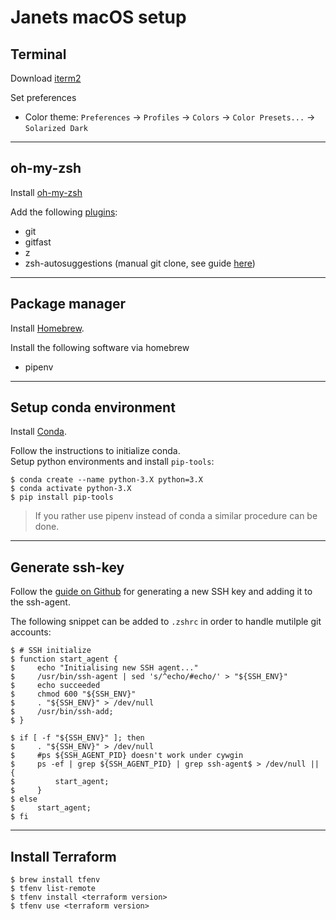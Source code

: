 # Janets macOS setup

## Terminal

Download [iterm2](https://iterm2.com/)

Set preferences
- Color theme: `Preferences` -> `Profiles` -> `Colors` -> `Color Presets...` -> `Solarized Dark`

---

## oh-my-zsh

Install [oh-my-zsh](https://ohmyz.sh/)

Add the following [plugins](https://github.com/ohmyzsh/ohmyzsh/wiki/Plugins):
- git
- gitfast
- z
- zsh-autosuggestions (manual git clone, see guide [here](https://github.com/zsh-users/zsh-autosuggestions))

---

## Package manager

Install [Homebrew](https://brew.sh/).

Install the following software via homebrew
- pipenv

---

## Setup conda environment

Install [Conda](https://www.anaconda.com/products/individual).

Follow the instructions to initialize conda.  
Setup python environments and install `pip-tools`:
```shell
$ conda create --name python-3.X python=3.X
$ conda activate python-3.X
$ pip install pip-tools
```

> If you rather use pipenv instead of conda a similar procedure can be done.

---

## Generate ssh-key

Follow the [guide on Github](https://docs.github.com/en/authentication/connecting-to-github-with-ssh/generating-a-new-ssh-key-and-adding-it-to-the-ssh-agent) for generating a new SSH key and adding it to the ssh-agent.  

The following snippet can be added to `.zshrc` in order to handle mutilple git accounts:
```shell
$ # SSH initialize
$ function start_agent {
$     echo "Initialising new SSH agent..."
$     /usr/bin/ssh-agent | sed 's/^echo/#echo/' > "${SSH_ENV}"
$     echo succeeded
$     chmod 600 "${SSH_ENV}"
$     . "${SSH_ENV}" > /dev/null
$     /usr/bin/ssh-add;
$ }

$ if [ -f "${SSH_ENV}" ]; then
$     . "${SSH_ENV}" > /dev/null
$     #ps ${SSH_AGENT_PID} doesn't work under cywgin
$     ps -ef | grep ${SSH_AGENT_PID} | grep ssh-agent$ > /dev/null || {
$         start_agent;
$     }
$ else
$     start_agent;
$ fi
```

---

## Install Terraform

```shell
$ brew install tfenv
$ tfenv list-remote
$ tfenv install <terraform version>
$ tfenv use <terraform version>
```
